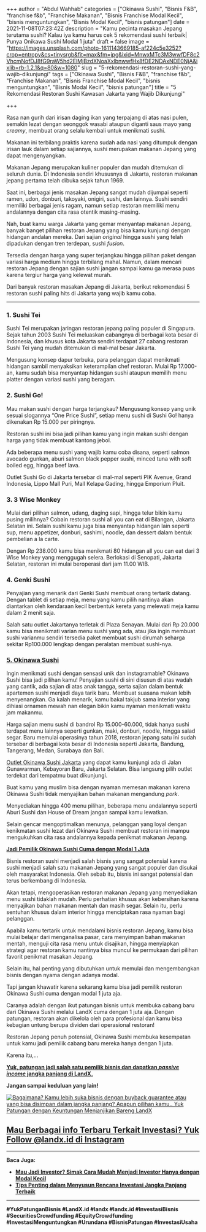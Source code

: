 +++
author = "Abdul Wahhab"
categories = ["Okinawa Sushi", "Bisnis F&B", "franchise f&b", "Franchise Makanan", "Bisnis Franchise Modal Kecil", "bisnis menguntungkan", "Bisnis Modal Kecil", "bisnis patungan"]
date = 2021-11-08T07:23:42Z
description = "Kamu pecinta masakan Jepang terutama sushi? Kalau iya kamu harus cek 5 rekomendasi sushi terbaik| Punya Onikawa Sushi Modal 1 juta"
draft = false
image = "https://images.unsplash.com/photo-1611143669185-af224c5e3252?crop=entropy&cs=tinysrgb&fit=max&fm=jpg&ixid=MnwxMTc3M3wwfDF8c2VhcmNofDJ8fG9raW5hd2ElMjBzdXNoaXxlbnwwfHx8fDE2NDAxNDE0NjA&ixlib=rb-1.2.1&q=80&w=1080"
slug = "5-rekomendasi-restoran-sushi-yang-wajib-dikunjungi"
tags = ["Okinawa Sushi", "Bisnis F&B", "franchise f&b", "Franchise Makanan", "Bisnis Franchise Modal Kecil", "bisnis menguntungkan", "Bisnis Modal Kecil", "bisnis patungan"]
title = "5 Rekomendasi Restoran Sushi Kawasan Jakarta yang Wajib Dikunjungi"

+++


Rasa nan gurih dari irisan daging ikan yang terpajang di atas nasi pulen, semakin lezat dengan seonggok wasabi ataupun diganti saus mayo yang _creamy_, membuat orang selalu kembali untuk menikmati sushi.

Makanan ini terbilang praktis karena sudah ada nasi yang ditumpuk dengan irisan lauk dalam setiap sajiannya, sushi merupakan makanan Jepang yang dapat mengenyangkan.

Makanan Jepang merupakan kuliner populer dan mudah ditemukan di seluruh dunia. Di Indonesia sendiri khususnya di Jakarta, restoran makanan jepang pertama telah dibuka sejak tahun 1969.

Saat ini, berbagai jenis masakan Jepang sangat mudah dijumpai seperti ramen, udon, donburi, takoyaki, onigiri, sushi, dan lainnya. Sushi sendiri memiliki berbagai jenis ragam, namun setiap restoran memiliki menu andalannya dengan cita rasa otentik masing-masing.

Nah, buat kamu warga Jakarta yang gemar menyantap makanan Jepang, banyak banget pilihan restoran Jepang yang bisa kamu kunjungi dengan hidangan andalan mereka. Dari sajian _original_ hingga sushi yang telah dipadukan dengan tren terdepan, sushi _fusion_.

Tersedia dengan harga yang super terjangkau hingga pilihan paket dengan variasi harga medium hingga terbilang mahal. Namun, dalam mencari restoran Jepang dengan sajian sushi jangan sampai kamu ga merasa puas karena tergiur harga yang kelewat murah.

Dari banyak restoran masakan Jepang di Jakarta, berikut rekomendasi 5 restoran sushi paling hits di Jakarta yang wajib kamu coba.

---

### 1. Sushi Tei

Sushi Tei merupakan jaringan restoran jepang paling populer di Singapura. Sejak tahun 2003 Sushi Tei meluaskan cabangnya di berbagai kota besar di Indonesia, dan khusus kota Jakarta sendiri terdapat 27 cabang restoran Sushi Tei yang mudah ditemukan di mal-mal besar Jakarta.

Mengusung konsep dapur terbuka, para pelanggan dapat menikmati hidangan sambil menyaksikan keterampilan chef restoran. Mulai Rp 17.000-an, kamu sudah bisa menyantap hidangan sushi ataupun memilih menu platter dengan variasi sushi yang beragam.

### 2. Sushi Go!

Mau makan sushi dengan harga terjangkau? Mengusung konsep yang unik sesuai slogannya “One Price Sushi”, setiap menu sushi di Sushi Go! hanya dikenakan Rp 15.000 per piringnya.

Restoran sushi ini bisa jadi pilihan kamu yang ingin makan sushi dengan harga yang tidak membuat kantong jebol.

Ada beberapa menu sushi yang wajib kamu coba disana, seperti salmon avocado gunkan, aburi salmon black pepper sushi, minced tuna with soft boiled egg, hingga beef lava.

Outlet Sushi Go di Jakarta tersebar di mal-mal seperti PIK Avenue, Grand Indonesia, Lippo Mall Puri, Mall Kelapa Gading, hingga Emporium Pluit.

### 3. 3 Wise Monkey

Mulai dari pilihan salmon, udang, daging sapi, hingga telur bikin kamu pusing milihnya? Cobain restoran sushi all you can eat di Bilangan, Jakarta Selatan ini. Selain sushi kamu juga bisa menyantap hidangan lain seperti sup, menu appetizer, donburi, sashimi, noodle, dan dessert dalam bentuk pembelian a la carte.

Dengan Rp 238.000 kamu bisa menikmati 80 hidangan all you can eat dari 3 Wise Monkey yang menggugah selera. Berlokasi di Senopati, Jakarta Selatan, restoran ini mulai beroperasi dari jam 11.00 WIB.

### 4. Genki Sushi

Penyajian yang menarik dari Genki Sushi membuat orang tertarik datang. Dengan tablet di setiap meja, menu yang kamu pilih nantinya akan diantarkan oleh kendaraan kecil berbentuk kereta yang melewati meja kamu dalam 2 menit saja.

Salah satu outlet Jakartanya terletak di Plaza Senayan. Mulai dari Rp 20.000 kamu bisa menikmati varian menu sushi yang ada, atau jika ingin membuat sushi varianmu sendiri tersedia paket membuat sushi dirumah seharga sekitar Rp100.000 lengkap dengan peralatan membuat sushi-nya.

### [5. Okinawa Sushi](https://landx.id/project/#/ximi)

Ingin menikmati sushi dengan sensasi unik dan instagramable? Okinawa Sushi bisa jadi pilihan kamu! Penyajian sushi di sini disusun di atas wadah yang cantik, ada sajian di atas anak tangga, serta sajian dalam bentuk apartemen sushi menjadi daya tarik baru. Membuat suasana makan lebih menyenangkan. Ga kalah menarik, kamu bakal takjub sama interior yang dihiasi ornamen mewah nan elegan bikin kamu nyaman menikmati waktu jam makanmu.

Harga sajian menu sushi di bandrol Rp 15.000-60.000, tidak hanya sushi terdapat menu lainnya seperti gunkan, maki, donburi, noodle, hingga salad segar. Baru memulai operasinya tahun 2018, restoran jepang satu ini sudah tersebar di berbagai kota besar di Indonesia seperti Jakarta, Bandung, Tangerang, Medan, Surabaya dan Bali.

[Outlet Okinawa Sushi Jakarta](https://landx.id/project/#/ximi) yang dapat kamu kunjungi ada di Jalan Gunawarman, Kebayoran Baru, Jakarta Selatan. Bisa langsung pilih outlet terdekat dari tempatmu buat dikunjungi.

Buat kamu yang muslim bisa dengan nyaman memesan makanan karena Okinawa Sushi tidak menyajikan bahan makanan mengandung _pork_.

Menyediakan hingga 400  menu pilihan, beberapa menu andalannya seperti Aburi Sushi dan House of Dream jangan sampai kamu lewatkan.

Selain gencar mengoptimalkan menunya, pelanggan yang loyal dengan kenikmatan sushi lezat dari Okinawa Sushi membuat restoran ini mampu mengukuhkan cita rasa andalannya kepada penikmat makanan Jepang.

**[Jadi Pemilik Okinawa Sushi Cuma dengan Modal 1 Juta](https://landx.id/project/#/okin)**

Bisnis restoran sushi menjadi salah bisnis yang sangat potensial karena sushi menjadi salah satu makanan Jepang yang sangat populer dan disukai oleh masyarakat Indonesia. Oleh sebab itu, bisnis ini sangat potensial dan terus berkembang di Indonesia.

Akan tetapi, mengoperasikan restoran makanan Jepang yang menyediakan menu sushi tidaklah mudah. Perlu perhatian khusus akan kebersihan karena menyajikan bahan makanan mentah dan masih segar. Selain itu, perlu sentuhan khusus dalam interior hingga menciptakan rasa nyaman bagi pelanggan.

Apabila kamu tertarik untuk mendalami bisnis restoran Jepang, kamu bisa mulai belajar dari menganalisa pasar, cara menyimpan bahan makanan mentah, menguji cita rasa menu untuk disajikan, hingga menyiapkan strategi agar restoran kamu nantinya bisa muncul ke permukaan dari pilihan favorit penikmat masakan Jepang.

Selain itu, hal penting yang dibutuhkan untuk memulai dan mengembangkan bisnis dengan nyama dengan adanya modal.

Tapi jangan khawatir karena sekarang kamu bisa jadi pemilik restoran Okinawa Sushi cuma dengan modal 1 juta aja.

Caranya adalah dengan ikut patungan bisnis untuk membuka cabang baru dari Okinawa Sushi melalui LandX cuma dengan 1 juta aja. Dengan patungan, restoran akan dikelola oleh para profesional dan kamu bisa kebagian untung berupa dividen dari operasional restoran!

Restoran Jepang penuh potensial, Okinawa Sushi membuka kesempatan untuk kamu jadi pemilik cabang baru mereka hanya dengan 1 juta.

Karena itu,...

[**Yuk, patungan jadi salah satu pemilik bisnis dan dapatkan _passive income_ jangka panjang di LandX.** ](https://landx.id/project/)

**Jangan sampai keduluan yang lain!**

[![Bagaimana? Kamu lebih suka bisnis dengan buyback guarantee atau yang bisa disimpan dalam jangka panjang? Apapun pilihan kamu.. Yuk Patungan  dengan Keuntungan Menjanjikan Bareng LandX](https://accountgram-production.sfo2.cdn.digitaloceanspaces.com/landx_ghost/2021/10/Equity-Crowdfunding-di-Indonesia-1--3.png)](https://landx.id/project/#/ximi)

## [**Mau Berbagai info Terbaru Terkait Investasi? Yuk Follow @landx.id di Instagram**](https://www.instagram.com/landx.id/?utm_medium=copy_link)

---

**Baca Juga:**

* ****[**Mau Jadi Investor? Simak Cara Mudah Menjadi Investor Hanya dengan Modal Kecil**](https://landx.id/blog/cara-menjadi-investor/)****
* ****[**Tips Penting dalam Menyusun Rencana Investasi Jangka Panjang Terbaik**](https://landx.id/blog/investasi-jangka-panjang-adalah/)****

---

**#YukPatunganBisnis    #LandX.id    #landx         #landx.id    #InvestasiBisnis  #SecuritiesCrowdfunding   #EquityCrowdfunding    #InvestasiMenguntungkan     #Urundana    #BisnisPatungan    #InvestasiUsaha**

